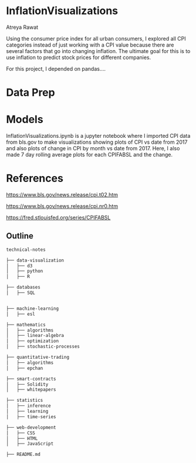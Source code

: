 # InflationVisualizations

Atreya Rawat

Using the consumer price index for all urban consumers, I explored all CPI categories instead of just working with a CPI value because there are several factors that go into changing inflation. The ultimate goal for this is to use inflation to predict stock prices for different companies. 

For this project, I depended on pandas....



# Data Prep

# Models

InflationVisualizations.ipynb is a jupyter notebook where I imported CPI data from bls.gov to make visualizations showing plots of CPI vs date from 2017 and also plots of change in CPI by month vs date from 2017. Here, I also made 7 day rolling average plots for each CPIFABSL and the change.

# References

https://www.bls.gov/news.release/cpi.t02.htm

https://www.bls.gov/news.release/cpi.nr0.htm

https://fred.stlouisfed.org/series/CPIFABSL
## Outline

```bash
technical-notes

├── data-visualization
│   ├── d3
│   ├── python
│   ├── R

├── databases
│   ├── SQL


├── machine-learning
│   ├── esl

├── mathematics
│   ├── algorithms
│   ├── linear-algebra
│   ├── optimization
│   ├── stochastic-processes

├── quantitative-trading
│   ├── algorithms
│   ├── epchan

├── smart-contracts
│   ├── Solidity
│   ├── whitepapers

├── statistics
│   ├── inference
│   ├── learning
│   ├── time-series

├── web-development
│   ├── CSS
│   ├── HTML
│   ├── JavaScript

├── README.md
```
